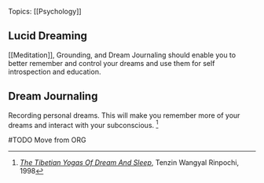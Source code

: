 Topics: [[Psychology]]  
## Lucid Dreaming
[[Meditation]], Grounding, and Dream Journaling should enable you to better remember and control your dreams and use them for self introspection and education.
## Dream Journaling
Recording personal dreams. This will make you remember more of your dreams and interact with your subconscious. [^1] 

#TODO Move from ORG
[^1]: [_The Tibetian Yogas Of Dream And Sleep_](http://archive.org/details/TheTibetianYogasOfDreamAndSleep),  Tenzin Wangyal Rinpochi, 1998